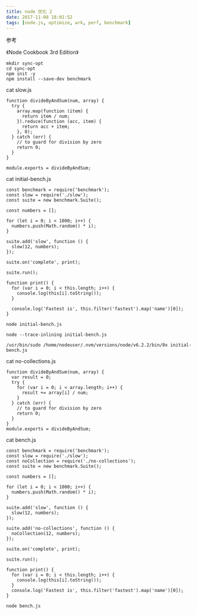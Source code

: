 ```yaml
---
title: node 优化 2
date: 2017-11-08 18:01:52
tags: [node.js, optimize, wrk, perf, benchmark]
---
```


参考

《Node Cookbook 3rd Edition》

<!--more-->

```
mkdir sync-opt
cd sync-opt
npm init -y
npm install --save-dev benchmark
```

cat slow.js

```
function divideByAndSum(num, array) {
  try {
    array.map(function (item) {
      return item / num;
    }).reduce(function (acc, item) {
      return acc + item;
    }, 0);
  } catch (err) {
    // to guard for division by zero
    return 0;
  }
}

module.exports = divideByAndSum;
```

cat initial-bench.js

```
const benchmark = require('benchmark');
const slow = require('./slow');
const suite = new benchmark.Suite();

const numbers = [];

for (let i = 0; i < 1000; i++) {
  numbers.push(Math.random() * i);
}

suite.add('slow', function () {
  slow(12, numbers);
});

suite.on('complete', print);

suite.run();

function print() {
  for (var i = 0; i < this.length; i++) {
    console.log(this[i].toString());
  }

  console.log('Fastest is', this.filter('fastest').map('name')[0]);
}
```

`node initial-bench.js`

`node --trace-inlining initial-bench.js`

`/usr/bin/sudo /home/nodeuser/.nvm/versions/node/v6.2.2/bin/0x initial-bench.js`




cat no-collections.js

```
function divideByAndSum(num, array) {
  var result = 0;
  try {
    for (var i = 0; i < array.length; i++) {
      result += array[i] / num;
    }
  } catch (err) {
    // to guard for division by zero
    return 0;
  }
}
module.exports = divideByAndSum;
```


cat bench.js

```
const benchmark = require('benchmark');
const slow = require('./slow');
const noCollection = require('./no-collections');
const suite = new benchmark.Suite();

const numbers = [];

for (let i = 0; i < 1000; i++) {
  numbers.push(Math.random() * i);
}

suite.add('slow', function () {
  slow(12, numbers);
});

suite.add('no-collections', function () {
  noCollection(12, numbers);
});

suite.on('complete', print);

suite.run();

function print() {
  for (var i = 0; i < this.length; i++) {
    console.log(this[i].toString());
  }
  console.log('Fastest is', this.filter('fastest').map('name')[0]);
}
```

`node bench.js`